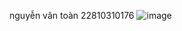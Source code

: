 nguyễn văn toàn 22810310176
![image](https://github.com/user-attachments/assets/409d1b28-11e8-4b23-9eaf-d9bb041cb9d5)
